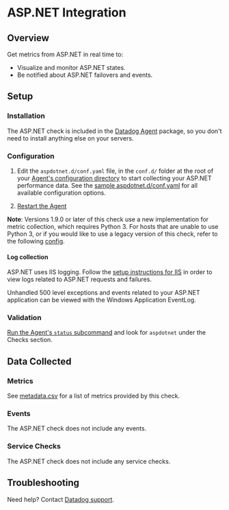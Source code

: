 # ASP.NET Integration

## Overview

Get metrics from ASP.NET in real time to:

- Visualize and monitor ASP.NET states.
- Be notified about ASP.NET failovers and events.

## Setup

### Installation

The ASP.NET check is included in the [Datadog Agent][1] package, so you don't need to install anything else on your servers.

### Configuration

1. Edit the `aspdotnet.d/conf.yaml` file, in the `conf.d/` folder at the root of your [Agent's configuration directory][2] to start collecting your ASP.NET performance data. See the [sample aspdotnet.d/conf.yaml][3] for all available configuration options.

2. [Restart the Agent][4]

**Note**: Versions 1.9.0 or later of this check use a new implementation for metric collection, which requires Python 3. For hosts that are unable to use Python 3, or if you would like to use a legacy version of this check, refer to the following [config][9].

#### Log collection

ASP.NET uses IIS logging. Follow the [setup instructions for IIS][5] in order to view logs related to ASP.NET requests and failures.

Unhandled 500 level exceptions and events related to your ASP.NET application can be viewed with the Windows Application EventLog.

### Validation

[Run the Agent's `status` subcommand][6] and look for `aspdotnet` under the Checks section.

## Data Collected

### Metrics

See [metadata.csv][7] for a list of metrics provided by this check.

### Events

The ASP.NET check does not include any events.

### Service Checks

The ASP.NET check does not include any service checks.

## Troubleshooting

Need help? Contact [Datadog support][8].

[1]: https://app.khulnasoft.com/account/settings/agent/latest
[2]: https://docs.khulnasoft.com/agent/guide/agent-configuration-files/#agent-configuration-directory
[3]: https://github.com/KhulnaSoft/integrations-core/blob/master/aspdotnet/khulnasoft_checks/aspdotnet/data/conf.yaml.example
[4]: https://docs.khulnasoft.com/agent/guide/agent-commands/#start-stop-and-restart-the-agent
[5]: https://docs.khulnasoft.com/integrations/iis/?tab=host#setup
[6]: https://docs.khulnasoft.com/agent/guide/agent-commands/#agent-status-and-information
[7]: https://github.com/KhulnaSoft/integrations-core/blob/master/aspdotnet/metadata.csv
[8]: https://docs.khulnasoft.com/help/
[9]: https://github.com/KhulnaSoft/integrations-core/blob/7.33.x/aspdotnet/khulnasoft_checks/aspdotnet/data/conf.yaml.example
